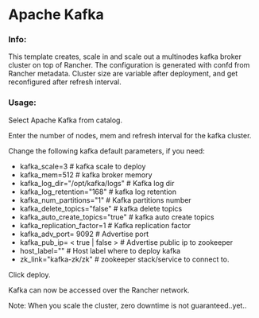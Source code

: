 # Apache Kafka

### Info:

 This template creates, scale in and scale out a multinodes kafka broker cluster on top of Rancher. The configuration is generated with confd from Rancher metadata. 
 Cluster size are variable after deployment, and get reconfigured after refresh interval.
 
 
### Usage:

 Select Apache Kafka from catalog. 
 
 Enter the number of nodes, mem and refresh interval for the kafka cluster.
 
 Change the following kafka default parameters, if you need:

- kafka_scale=3							# kafka scale to deploy
- kafka_mem=512							# kafka broker memory
- kafka_log_dir="/opt/kafka/logs"		# Kafka log dir
- kafka_log_retention="168"				# kafka log retention
- kafka_num_partitions="1"				# Kafka partitions number
- kafka_delete_topics="false"			# kafka delete topics
- kafka_auto_create_topics="true"		# kafka auto create topics
- kafka_replication_factor=1 			# Kafka replication factor
- kafka_adv_port= 9092                  # Advertise port
- kafka_pub_ip= < true | false >		# Advertise public ip to zookeeper
- host_label=""                         # Host label where to deploy kafka
- zk_link="kafka-zk/zk" 				# zookeeper stack/service to connect to.
 
 Click deploy.
 
 Kafka can now be accessed over the Rancher network. 

 Note: When you scale the cluster, zero downtime is not guaranteed..yet..
